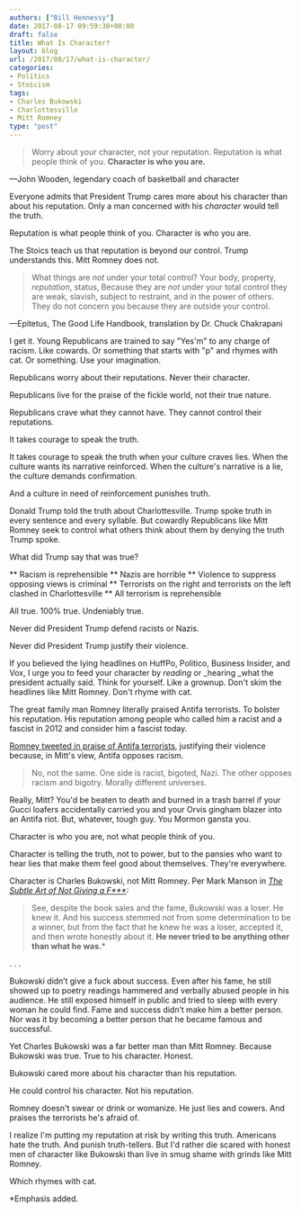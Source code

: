 ```yaml
---
authors: ["Bill Hennessy"]
date: 2017-08-17 09:59:30+00:00
draft: false
title: What Is Character?
layout: blog
url: /2017/08/17/what-is-character/
categories:
- Politics
- Stoicism
tags:
- Charles Bukowski
- Charlottesville
- Mitt Romney
type: "post"
---
```


> Worry about your character, not your reputation. Reputation is what people think of you. **Character is who you are.**

—John Wooden, legendary coach of basketball and character



Everyone admits that President Trump cares more about his character than about his reputation. Only a man concerned with his _character_ would tell the truth.

Reputation is what people think of you. Character is who you are.

The Stoics teach us that reputation is beyond our control. Trump understands this. Mitt Romney does not.



> What things are _not_ under your total control? Your body, property, _reputation_, status, Because they are _not_ under your total control they are weak, slavish, subject to restraint, and in the power of others. They do not concern you because they are outside your control.

—Epitetus, The Good Life Handbook, translation by Dr. Chuck Chakrapani



I get it. Young Republicans are trained to say "Yes'm" to any charge of racism. Like cowards. Or something that starts with "p" and rhymes with cat. Or something. Use your imagination.

Republicans worry about their reputations. Never their character.

Republicans live for the praise of the fickle world, not their true nature.

Republicans crave what they cannot have. They cannot control their reputations.

It takes courage to speak the truth.

It takes courage to speak the truth when your culture craves lies. When the culture wants its narrative reinforced. When the culture's narrative is a lie, the culture demands confirmation.

And a culture in need of reinforcement punishes truth.

Donald Trump told the truth about Charlottesville. Trump spoke truth in every sentence and every syllable. But cowardly Republicans like Mitt Romney seek to control what others think about them by denying the truth Trump spoke.

What did Trump say that was true?




** Racism is reprehensible
** Nazis are horrible
** Violence to suppress opposing views is criminal
** Terrorists on the right and terrorists on the left clashed in Charlottesville
** All terrorism is reprehensible


All true. 100% true. Undeniably true.

Never did President Trump defend racists or Nazis.

Never did President Trump justify their violence.

If you believed the lying headlines on HuffPo, Politico, Business Insider, and Vox, I urge you to feed your character by _reading_ or _hearing _what the president actually said. Think for yourself. Like a grownup. Don't skim the headlines like Mitt Romney. Don't rhyme with cat.

The great family man Romney literally praised Antifa terrorists. To bolster his reputation. His reputation among people who called him a racist and a fascist in 2012 and consider him a fascist today.

[Romney tweeted in praise of Antifa terrorists](https://www.thegatewaypundit.com/2017/08/mitt-romney-defends-peaceful-antifa-terrorists-gets-schooled-twitter/), justifying their violence because, in Mitt's view, Antifa opposes racism.



> No, not the same. One side is racist, bigoted, Nazi. The other opposes racism and bigotry. Morally different universes.



Really, Mitt? You'd be beaten to death and burned in a trash barrel if your Gucci loafers accidentally carried you and your Orvis gingham blazer into an Antifa riot. But, whatever, tough guy. You Mormon gansta you.

Character is who you are, not what people think of you.

Character is telling the truth, not to power, but to the pansies who want to hear lies that make them feel good about themselves. They're everywhere.

Character is Charles Bukowski, not Mitt Romney. Per Mark Manson in _[The Subtle Art of Not Giving a F***](https://www.amazon.com/Subtle-Art-Not-Giving-Counterintuitive/dp/0062457713/ref=sr_1_1?ie=UTF8&qid=1502940491&sr=8-1&keywords=the+subtle+art+of+not+giving+a+f---+mark+manson):_



> See, despite the book sales and the fame, Bukowski was a loser. He knew it. And his success stemmed not from some determination to be a winner, but from the fact that he knew he was a loser, accepted it, and then wrote honestly about it. **He never tried to be anything other than what he was.***

. . .

Bukowski didn’t give a fuck about success. Even after his fame, he still showed up to poetry readings hammered and verbally abused people in his audience. He still exposed himself in public and tried to sleep with every woman he could find. Fame and success didn’t make him a better person. Nor was it by becoming a better person that he became famous and successful.



Yet Charles Bukowski was a far better man than Mitt Romney. Because Bukowski was true. True to his character. Honest.

Bukowski cared more about his character than his reputation.

He could control his character. Not his reputation.

Romney doesn't swear or drink or womanize. He just lies and cowers. And praises the terrorists he's afraid of.

I realize I'm putting my reputation at risk by writing this truth. Americans hate the truth. And punish truth-tellers. But I'd rather die scared with honest men of character like Bukowski than live in smug shame with grinds like Mitt Romney.

Which rhymes with cat.

*Emphasis added.
